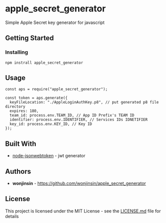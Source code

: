 # apple_secret_generator

Simple Apple Secret key generator for javascript

## Getting Started

### Installing

```
npm instrall apple_secret_generator
```

## Usage

```
const aps = require("apple_secret_generator");

const token = aps.generate({
  keyFileLocation: "./AppleLoginAuthKey.p8", // put generated p8 file directory
  expires: 180,
  team_id: process.env.TEAM_ID, // App ID Prefix's TEAM ID
  identifier: process.env.IDENTIFIER, // Services IDs IDNETIFIER
  key_id: process.env.KEY_ID, // Key ID
});

```

## Built With

* [node-jsonwebtoken](https://github.com/auth0/node-jsonwebtoken) - jwt generator

## Authors

* **wonjinsin** - https://github.com/wonjinsin/apple_secret_generator

## License

This project is licensed under the MIT License - see the [LICENSE.md](LICENSE.md) file for details